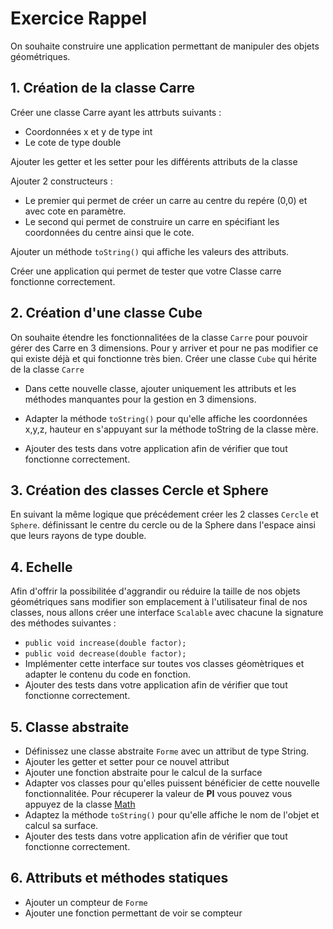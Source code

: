 # Exercice Rappel

On souhaite construire une application permettant de manipuler des objets géométriques.

## 1. Création de la classe Carre

Créer une classe Carre ayant les attrbuts suivants :

* Coordonnées x et y de type int
* Le cote de type double

Ajouter les getter et les setter pour les différents attributs de la classe

Ajouter 2 constructeurs :

* Le premier qui permet de créer un carre au centre du repére (0,0) et avec cote en paramètre.
* Le second qui permet de construire un carre en spécifiant les coordonnées du centre ainsi que le cote.

Ajouter un méthode ```toString()``` qui affiche les valeurs des attributs.

Créer une application qui permet de tester que votre Classe carre fonctionne correctement.

## 2. Création d'une classe Cube

On souhaite étendre les fonctionnalitées de la classe ```Carre``` pour pouvoir gérer des Carre en 3 dimensions.
Pour y arriver et pour ne pas modifier ce qui existe déjà et qui fonctionne très bien.
Créer une classe ```Cube``` qui hérite de la classe ```Carre```

* Dans cette nouvelle classe, ajouter uniquement les attributs et les méthodes manquantes pour la gestion en 3 dimensions.

* Adapter la méthode ```toString()``` pour qu'elle affiche les coordonnées x,y,z, hauteur en s'appuyant sur la méthode toString de la classe mère.

* Ajouter des tests dans votre application afin de vérifier que tout fonctionne correctement.

## 3. Création des classes Cercle et Sphere

En suivant la même logique que précédement créer les 2 classes ```Cercle``` et ```Sphere```. définissant le centre du cercle ou de la Sphere dans l'espace ainsi que leurs rayons de type double.

## 4. Echelle

Afin d'offrir la possibilitée d'aggrandir ou réduire la taille de nos objets géométriques sans modifier son emplacement à l'utilisateur final de nos classes, nous allons créer une interface ```Scalable``` avec chacune la signature des méthodes suivantes :

* ```public void increase(double factor);```
* ```public void decrease(double factor);```
* Implémenter cette interface sur toutes vos classes géomètriques et adapter le contenu du code en fonction.
* Ajouter des tests dans votre application afin de vérifier que tout fonctionne correctement.

## 5. Classe abstraite

* Définissez une classe abstraite ```Forme``` avec un attribut de type String.
* Ajouter les getter et setter pour ce nouvel attribut
* Ajouter une fonction abstraite pour le calcul de la surface
* Adapter vos classes pour qu'elles puissent bénéficier de cette nouvelle fonctionnalitée. Pour récuperer la valeur de **PI** vous pouvez vous appuyez de la classe [Math](https://docs.oracle.com/javase/8/docs/api/java/lang/Math.html)
* Adaptez la méthode ```toString()``` pour qu'elle affiche le nom de l'objet et calcul sa surface.
* Ajouter des tests dans votre application afin de vérifier que tout fonctionne correctement.

## 6. Attributs et méthodes statiques

* Ajouter un compteur de ```Forme```
* Ajouter une fonction permettant de voir se compteur
